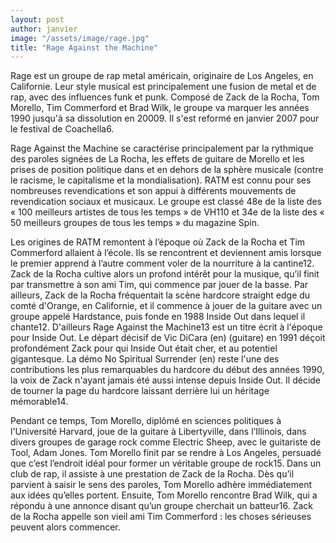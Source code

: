```yaml
---
layout: post
author: janvier
image: "/assets/image/rage.jpg"
title: "Rage Against the Machine"
---
```

Rage est un groupe de rap metal américain, originaire de Los Angeles, en Californie. Leur style musical est principalement une fusion de metal et de rap, avec des influences funk et punk. Composé de Zack de la Rocha, Tom Morello, Tim Commerford et Brad Wilk, le groupe va marquer les années 1990 jusqu'à sa dissolution en 20009. Il s'est reformé en janvier 2007 pour le festival de Coachella6.


Rage Against the Machine se caractérise principalement par la rythmique des paroles signées de La Rocha, les effets de guitare de Morello et les prises de position politique dans et en dehors de la sphère musicale (contre le racisme, le capitalisme et la mondialisation). RATM est connu pour ses nombreuses revendications et son appui à différents mouvements de revendication sociaux et musicaux. Le groupe est classé 48e de la liste des « 100 meilleurs artistes de tous les temps » de VH110 et 34e de la liste des « 50 meilleurs groupes de tous les temps » du magazine Spin.

Les origines de RATM remontent à l’époque où Zack de la Rocha et Tim Commerford allaient à l’école. Ils se rencontrent et deviennent amis lorsque le premier apprend à l’autre comment voler de la nourriture à la cantine12. Zack de la Rocha cultive alors un profond intérêt pour la musique, qu’il finit par transmettre à son ami Tim, qui commence par jouer de la basse. Par ailleurs, Zack de la Rocha fréquentait la scène hardcore straight edge du comté d'Orange, en Californie, et il commence à jouer de la guitare avec un groupe appelé Hardstance, puis fonde en 1988 Inside Out dans lequel il chante12. D'ailleurs Rage Against the Machine13 est un titre écrit à l'époque pour Inside Out. Le départ décisif de Vic DiCara (en) (guitare) en 1991 déçoit profondément Zack pour qui Inside Out était cher, et au potentiel gigantesque. La démo No Spiritual Surrender (en) reste l'une des contributions les plus remarquables du hardcore du début des années 1990, la voix de Zack n'ayant jamais été aussi intense depuis Inside Out. Il décide de tourner la page du hardcore laissant derrière lui un héritage mémorable14.

Pendant ce temps, Tom Morello, diplômé en sciences politiques à l'Université Harvard, joue de la guitare à Libertyville, dans l’Illinois, dans divers groupes de garage rock comme Electric Sheep, avec le guitariste de Tool, Adam Jones. Tom Morello finit par se rendre à Los Angeles, persuadé que c’est l’endroit idéal pour former un véritable groupe de rock15. Dans un club de rap, il assiste à une prestation de Zack de la Rocha. Dès qu’il parvient à saisir le sens des paroles, Tom Morello adhère immédiatement aux idées qu’elles portent. Ensuite, Tom Morello rencontre Brad Wilk, qui a répondu à une annonce disant qu’un groupe cherchait un batteur16. Zack de la Rocha appelle son vieil ami Tim Commerford : les choses sérieuses peuvent alors commencer.